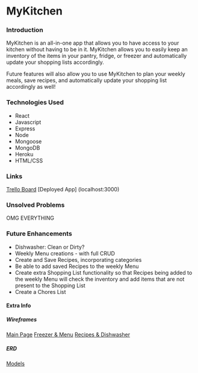 # **MyKitchen**

### **Introduction**
MyKitchen is an all-in-one app that allows you to have access to your kitchen without having to be in it. MyKitchen allows you to easily keep an inventory of the items in your pantry, fridge, or freezer and automatically update your shopping lists accordingly. 

Future features will also allow you to use MyKitchen to plan your weekly meals, save recipes, and automatically update your shopping list accordingly as well!

### **Technologies Used**
- React
- Javascript
- Express
- Node
- Mongoose
- MongoDB
- Heroku
- HTML/CSS

### **Links**
[Trello Board](https://trello.com/b/rPAKVynp)
[Deployed App] (localhost:3000)

### **Unsolved Problems**
OMG EVERYTHING

### **Future Enhancements**
- Dishwasher: Clean or Dirty?
- Weekly Menu creations - with full CRUD
- Create and Save Recipes, incorporating categories
- Be able to add saved Recipes to the weekly Menu
- Create extra Shopping List functionality so that Recipes being added to the weekly Menu will check the inventory and add items that are not present to the Shopping List
- Create a Chores List 

#### **Extra Info**

##### Wireframes
[Main Page](https://imgur.com/s4jgt5f)
[Freezer & Menu](https://imgur.com/lVLUoHJ)
[Recipes & Dishwasher](https://imgur.com/Jdh4Dld)

##### ERD
[Models](https://i.imgur.com/3g9v3t4.jpg)